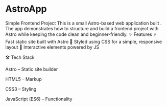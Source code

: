 # AstroApp
 Simple Frontend Project  This is a small Astro-based web application built . The app demonstrates how to structure and build a frontend project with Astro while keeping the code clean and beginner-friendly.  ✨ Features  ⚡ Fast static site built with Astro  🎨 Styled using CSS for a simple, responsive layout  🧩 Interactive elements powered by JS

 🛠️ Tech Stack

Astro – Static site builder

HTML5 – Markup

CSS3 – Styling

JavaScript (ES6) – Functionality


